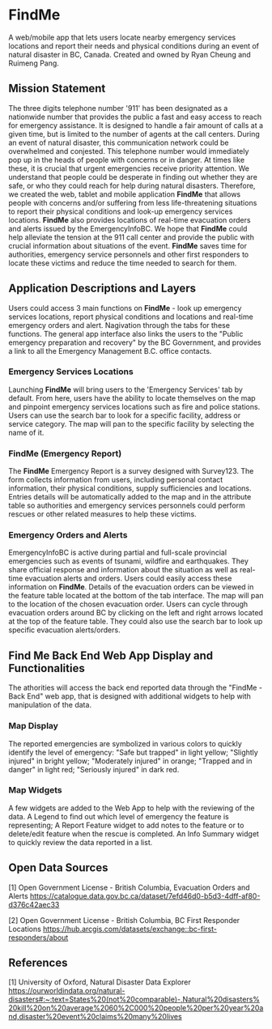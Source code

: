 # FindMe
A web/mobile app that lets users locate nearby emergency services locations and report their needs and physical conditions during an event of natural disaster in BC, Canada. 
Created and owned by Ryan Cheung and Ruimeng Pang.

## Mission Statement
The three digits telephone number '911' has been designated as a nationwide number that provides the public a fast and easy access to reach for emergency assistance. It is designed to handle a fair amount of calls at a given time, but is limited to the number of agents at the call centers. During an event of natural disaster, this communication network could be overwhelmed and conjested. This telephone number would immediately pop up in the heads of people with concerns or in danger. At times like these, it is crucial that urgent emergencies receive priority attention. We understand that people could be desperate in finding out whether they are safe, or who they could reach for help during natural disasters. Therefore, we created the web, tablet and mobile application **FindMe** that allows people with concerns and/or suffering from less life-threatening situations to report their physical conditions and look-up emergency services locations. **FindMe** also provides locations of real-time evacuation orders and alerts issued by the EmergencyInfoBC. We hope that **FindMe** could help alleviate the tension at the 911 call center and provide the public with crucial information about situations of the event. **FindMe** saves time for authorities, emergency service personnels and other first responders to locate these victims and reduce the time needed to search for them.

## Application Descriptions and Layers
Users could access 3 main functions on **FindMe** - look up emergency services locations, report physical conditions and locations and real-time emergency orders and alert. Nagivation through the tabs for these functions. The general app interface also links the users to the "Public emergency preparation and recovery" by the BC Government, and provides a link to all the Emergency Management B.C. office contacts.

### Emergency Services Locations
Launching **FindMe** will bring users to the 'Emergency Services' tab by default. From here, users have the ability to locate themselves on the map and pinpoint emergency services locations such as fire and police stations. Users can use the search bar to look for a specific facility, address or service category. The map will pan to the specific facility by selecting the name of it.

### FindMe (Emergency Report)
The **FindMe** Emergency Report is a survey designed with Survey123. The form collects information from users, including personal contact information, their physical conditions, supply sufficiencies and locations. Entries details will be automatically added to the map and in the attribute table so authorities and emergency services personnels could perform rescues or other related measures to help these victims. 

### Emergency Orders and Alerts
EmergencyInfoBC is active during partial and full-scale provincial emergencies such as events of tsunami, wildfire and earthquakes. They share official response and information about the situation as well as real-time evacuation alerts and orders. Users could easily access these information on **FindMe**. Details of the evacuation orders can be viewed in the feature table located at the bottom of the tab interface. The map will pan to the location of the chosen evacuation order. Users can cycle through evacuation orders around BC by clicking on the left and right arrows located at the top of the feature table. They could also use the search bar to look up specific evacuation alerts/orders.

## Find Me Back End Web App Display and Functionalities
The athorities will access the back end reported data through the "FindMe - Back End" web app, that is designed with additional widgets to help with manipulation of the data.

### Map Display
The reported emergencies are symbolized in various colors to quickly identify the level of emergency:
"Safe but trapped" in light yellow;
"Slightly injured" in bright yellow;
"Moderately injured" in orange;
"Trapped and in danger" in light red;
"Seriously injured" in dark red.

### Map Widgets
A few widgets are added to the Web App to help with the reviewing of the data.
A Legend to find out which level of emergency the feature is representing;
A Report Feature widget to add notes to the feature or to delete/edit feature when the rescue is completed.
An Info Summary widget to quickly review the data reported in a list.

## Open Data Sources
[1] Open Government License - British Columbia, Evacuation Orders and Alerts 
https://catalogue.data.gov.bc.ca/dataset/7efd46d0-b5d3-4dff-af80-d376c42aec33

[2] Open Government License - British Columbia, BC First Responder Locations
https://hub.arcgis.com/datasets/exchange::bc-first-responders/about

## References
[1] University of Oxford, Natural Disaster Data Explorer
https://ourworldindata.org/natural-disasters#:~:text=States%20(not%20comparable)-,Natural%20disasters%20kill%20on%20average%2060%2C000%20people%20per%20year%20and,disaster%20event%20claims%20many%20lives
